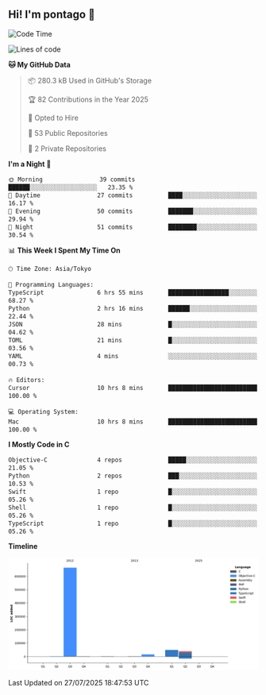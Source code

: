 ## Hi! I'm pontago 👋

<!--START_SECTION:waka-->
![Code Time](http://img.shields.io/badge/Code%20Time-467%20hrs%201%20min-blue)

![Lines of code](https://img.shields.io/badge/From%20Hello%20World%20I%27ve%20Written-768.9%20thousand%20lines%20of%20code-blue)

**🐱 My GitHub Data** 

> 📦 280.3 kB Used in GitHub's Storage 
 > 
> 🏆 82 Contributions in the Year 2025
 > 
> 💼 Opted to Hire
 > 
> 📜 53 Public Repositories 
 > 
> 🔑 2 Private Repositories 
 > 
**I'm a Night 🦉** 

```text
🌞 Morning                39 commits          ██████░░░░░░░░░░░░░░░░░░░   23.35 % 
🌆 Daytime                27 commits          ████░░░░░░░░░░░░░░░░░░░░░   16.17 % 
🌃 Evening                50 commits          ███████░░░░░░░░░░░░░░░░░░   29.94 % 
🌙 Night                  51 commits          ████████░░░░░░░░░░░░░░░░░   30.54 % 
```


📊 **This Week I Spent My Time On** 

```text
🕑︎ Time Zone: Asia/Tokyo

💬 Programming Languages: 
TypeScript               6 hrs 55 mins       █████████████████░░░░░░░░   68.27 % 
Python                   2 hrs 16 mins       ██████░░░░░░░░░░░░░░░░░░░   22.44 % 
JSON                     28 mins             █░░░░░░░░░░░░░░░░░░░░░░░░   04.62 % 
TOML                     21 mins             █░░░░░░░░░░░░░░░░░░░░░░░░   03.56 % 
YAML                     4 mins              ░░░░░░░░░░░░░░░░░░░░░░░░░   00.73 % 

🔥 Editors: 
Cursor                   10 hrs 8 mins       █████████████████████████   100.00 % 

💻 Operating System: 
Mac                      10 hrs 8 mins       █████████████████████████   100.00 % 
```

**I Mostly Code in C** 

```text
Objective-C              4 repos             █████░░░░░░░░░░░░░░░░░░░░   21.05 % 
Python                   2 repos             ███░░░░░░░░░░░░░░░░░░░░░░   10.53 % 
Swift                    1 repo              █░░░░░░░░░░░░░░░░░░░░░░░░   05.26 % 
Shell                    1 repo              █░░░░░░░░░░░░░░░░░░░░░░░░   05.26 % 
TypeScript               1 repo              █░░░░░░░░░░░░░░░░░░░░░░░░   05.26 % 
```



**Timeline**

![Lines of Code chart](https://raw.githubusercontent.com/pontago/pontago/main/assets/bar_graph.png)


 Last Updated on 27/07/2025 18:47:53 UTC
<!--END_SECTION:waka-->
